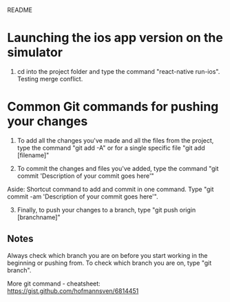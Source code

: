 README

# Launching the ios app version on the simulator
1. cd into the project folder and type the command "react-native run-ios". Testing merge conflict.

# Common Git commands for pushing your changes
1. To add all the changes you've made and all the files from the project, type the command
"git add -A" or for a single specific file "git add [filename]"

2. To commit the changes and files you've added, type the command "git commit 'Description of your commit goes here'"

Aside: Shortcut command to add and commit in one command. Type "git commit -am 'Description of your commit goes here'".

3. Finally, to push your changes to a branch, type "git push origin [branchname]"

## Notes
Always check which branch you are on before you start working in the beginning or pushing from. To check which branch you are on,
type "git branch".

More git command - cheatsheet: https://gist.github.com/hofmannsven/6814451
